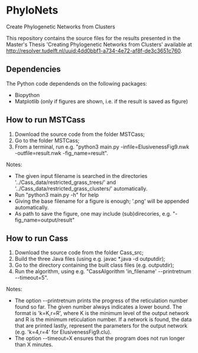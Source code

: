 # PhyloNets
Create Phylogenetic Networks from Clusters

This repository contains the source files for the results presented in the Master's Thesis 'Creating Phylogenetic Networks from Clusters' available at http://resolver.tudelft.nl/uuid:4dd0bbf1-a734-4e72-af8f-de3c3651c760.

## Dependencies
The Python code dependends on the following packages:
- Biopython
- Matplotlib (only if figures are shown, i.e. if the result is saved as figure)

## How to run MSTCass
1. Download the source code from the folder MSTCass;
2. Go to the folder MSTCass;
3. From a terminal, run e.g. "python3 main.py -infile=ElusivenessFig9.nwk -outfile=result.nwk -fig_name=result".

Notes:
- The given input filename is searched in the directories '../Cass_data/restricted_grass_trees/' and '../Cass_data/restricted_grass_clusters/' automatically.
- Run "python3 main.py -h" for help
- Giving the base filename for a figure is enough; '.png' will be appended automatically.
- As path to save the figure, one may include (sub)direcories, e.g. "-fig_name=output/result"

## How to run Cass
1. Download the source code from the folder Cass_src;
2. Build the three Java files (using e.g. javac *.java -d outputdir);
3. Go to the directory containing the built class files (e.g. outputdir);
4. Run the algorithm, using e.g. "CassAlgorithm 'in_filename' --printretnum --timeout=5".

Notes:
- The option --printretnum prints the progress of the reticulation number found so far. The given number always indicates a lower bound. The format is 'k=K,r=R', where K is the minimum level of the output network and R is the minimum reticulation number. If a network is found, the data that are printed lastly, represent the parameters for the output network (e.g. 'k=4,r=4' for ElusivenessFig9.clu).
- The option --timeout=X ensures that the program does not run longer than X minutes.
